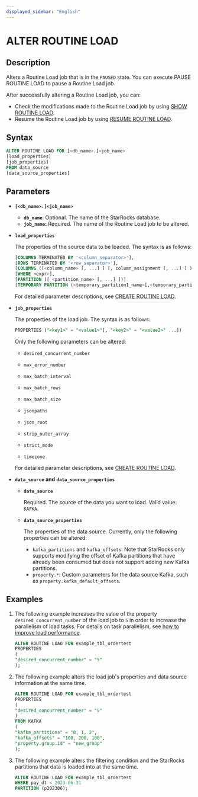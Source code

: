 ```yaml
---
displayed_sidebar: "English"
---
```


# ALTER ROUTINE LOAD

## Description

Alters a Routine Load job that is in the `PAUSED` state. You can execute PAUSE ROUTINE LOAD to pause a Routine Load job.

After successfully altering a Routine Load job, you can:

- Check the modifications made to the Routine Load job by using [SHOW ROUTINE LOAD](./SHOW_ROUTINE_LOAD.md).
- Resume the Routine Load job by using [RESUME ROUTINE LOAD](./RESUME_ROUTINE_LOAD.md).

## Syntax

```SQL
ALTER ROUTINE LOAD FOR [<db_name>.]<job_name>
[load_properties]
[job_properties]
FROM data_source
[data_source_properties]
```

## Parameters

- **`[<db_name>.]<job_name>`**
  - **`db_name`**: Optional. The name of the StarRocks database.
  - **`job_name`:** Required. The name of the Routine Load job to be altered.
- **`load_properties`**

   The properties of the source data to be loaded. The syntax is as follows:

   ```SQL
   [COLUMNS TERMINATED BY '<column_separator>'],
   [ROWS TERMINATED BY '<row_separator>'],
   [COLUMNS ([<column_name> [, ...] ] [, column_assignment [, ...] ] )],
   [WHERE <expr>],
   [PARTITION ([ <partition_name> [, ...] ])]
   [TEMPORARY PARTITION (<temporary_partition1_name>[,<temporary_partition2_name>,...])]
   ```

   For detailed parameter descriptions, see [CREATE ROUTINE LOAD](./CREATE_ROUTINE_LOAD.md#load_properties).

- **`job_properties`**

  The properties of the load job. The syntax is as follows:

  ```SQL
  PROPERTIES ("<key1>" = "<value1>"[, "<key2>" = "<value2>" ...])
  ```

  Only the following parameters can be altered:

  - `desired_concurrent_number`

  - `max_error_number`

  - `max_batch_interval`

  - `max_batch_rows`

  - `max_batch_size`

  - `jsonpaths`

  - `json_root`

  - `strip_outer_array`

  - `strict_mode`

  - `timezone`

  For detailed parameter descriptions, see [CREATE ROUTINE LOAD](./CREATE_ROUTINE_LOAD.md#job_properties).

- **`data_source`** **and** **`data_source_properties`**

  - **`data_source`**

    Required. The source of the data you want to load. Valid value: `KAFKA`.

  - **`data_source_properties`**

    The properties of the data source. Currently, only the following properties can be altered:
    - `kafka_partitions` and `kafka_offsets`: Note that StarRocks only supports modifying the offset of Kafka partitions that have already been consumed but does not support adding new Kafka partitions.
    - `property.*`: Custom parameters for the data source Kafka, such as `property.kafka_default_offsets`.

## Examples

1. The following example increases the value of the property `desired_concurrent_number` of the load job to `5` in order to increase the parallelism of load tasks. For details on task parallelism, see [how to improve load performance](../../../faq/loading/Routine_load_faq.md#how-can-i-improve-loading-performance).

   ```SQL
   ALTER ROUTINE LOAD FOR example_tbl_ordertest
   PROPERTIES
   (
   "desired_concurrent_number" = "5"
   );
   ```

2. The following example alters the load job's properties and data source information at the same time.

   ```SQL
   ALTER ROUTINE LOAD FOR example_tbl_ordertest
   PROPERTIES
   (
   "desired_concurrent_number" = "5"
   )
   FROM KAFKA
   (
   "kafka_partitions" = "0, 1, 2",
   "kafka_offsets" = "100, 200, 100",
   "property.group.id" = "new_group"
   );
   ```

3. The following example alters the filtering condition and the StarRocks partitions that data is loaded into at the same time.

   ```SQL
   ALTER ROUTINE LOAD FOR example_tbl_ordertest
   WHERE pay_dt < 2023-06-31
   PARTITION (p202306);
   ```
